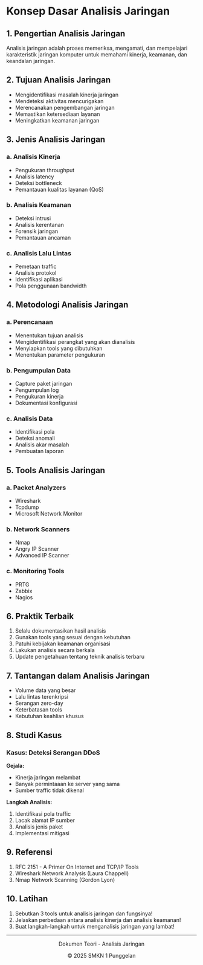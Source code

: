 # Konsep Dasar Analisis Jaringan

## 1. Pengertian Analisis Jaringan
Analisis jaringan adalah proses memeriksa, mengamati, dan mempelajari karakteristik jaringan komputer untuk memahami kinerja, keamanan, dan keandalan jaringan.

## 2. Tujuan Analisis Jaringan
- Mengidentifikasi masalah kinerja jaringan
- Mendeteksi aktivitas mencurigakan
- Merencanakan pengembangan jaringan
- Memastikan ketersediaan layanan
- Meningkatkan keamanan jaringan

## 3. Jenis Analisis Jaringan

### a. Analisis Kinerja
- Pengukuran throughput
- Analisis latency
- Deteksi bottleneck
- Pemantauan kualitas layanan (QoS)

### b. Analisis Keamanan
- Deteksi intrusi
- Analisis kerentanan
- Forensik jaringan
- Pemantauan ancaman

### c. Analisis Lalu Lintas
- Pemetaan traffic
- Analisis protokol
- Identifikasi aplikasi
- Pola penggunaan bandwidth

## 4. Metodologi Analisis Jaringan

### a. Perencanaan
- Menentukan tujuan analisis
- Mengidentifikasi perangkat yang akan dianalisis
- Menyiapkan tools yang dibutuhkan
- Menentukan parameter pengukuran

### b. Pengumpulan Data
- Capture paket jaringan
- Pengumpulan log
- Pengukuran kinerja
- Dokumentasi konfigurasi

### c. Analisis Data
- Identifikasi pola
- Deteksi anomali
- Analisis akar masalah
- Pembuatan laporan

## 5. Tools Analisis Jaringan

### a. Packet Analyzers
- Wireshark
- Tcpdump
- Microsoft Network Monitor

### b. Network Scanners
- Nmap
- Angry IP Scanner
- Advanced IP Scanner

### c. Monitoring Tools
- PRTG
- Zabbix
- Nagios

## 6. Praktik Terbaik
1. Selalu dokumentasikan hasil analisis
2. Gunakan tools yang sesuai dengan kebutuhan
3. Patuhi kebijakan keamanan organisasi
4. Lakukan analisis secara berkala
5. Update pengetahuan tentang teknik analisis terbaru

## 7. Tantangan dalam Analisis Jaringan
- Volume data yang besar
- Lalu lintas terenkripsi
- Serangan zero-day
- Keterbatasan tools
- Kebutuhan keahlian khusus

## 8. Studi Kasus
### Kasus: Deteksi Serangan DDoS
**Gejala:**
- Kinerja jaringan melambat
- Banyak permintaaan ke server yang sama
- Sumber traffic tidak dikenal

**Langkah Analisis:**
1. Identifikasi pola traffic
2. Lacak alamat IP sumber
3. Analisis jenis paket
4. Implementasi mitigasi

## 9. Referensi
1. RFC 2151 - A Primer On Internet and TCP/IP Tools
2. Wireshark Network Analysis (Laura Chappell)
3. Nmap Network Scanning (Gordon Lyon)

## 10. Latihan
1. Sebutkan 3 tools untuk analisis jaringan dan fungsinya!
2. Jelaskan perbedaan antara analisis kinerja dan analisis keamanan!
3. Buat langkah-langkah untuk menganalisis jaringan yang lambat!

---
<div align="center">
  <p>Dokumen Teori - Analisis Jaringan</p>
  <p>© 2025 SMKN 1 Punggelan</p>
</div>
